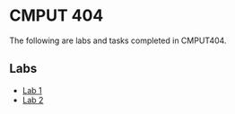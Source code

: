 # CMPUT 404

The following are labs and tasks completed in CMPUT404.

## Labs

- [Lab 1](lab1/README.md)
- [Lab 2](lab2/README.md)
